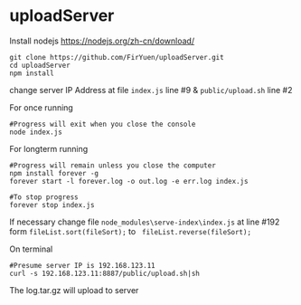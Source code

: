 # uploadServer
Install nodejs https://nodejs.org/zh-cn/download/
```shell
git clone https://github.com/FirYuen/uploadServer.git
cd uploadServer
npm install
```
change server IP Address at file `index.js` line #9 & `public/upload.sh`  line #2 

For once running
``` shell
#Progress will exit when you close the console
node index.js 
```
For longterm running
``` shell
#Progress will remain unless you close the computer
npm install forever -g
forever start -l forever.log -o out.log -e err.log index.js 

#To stop progress
forever stop index.js

```

If necessary
change file `node_modules\serve-index\index.js` at line #192
form `fileList.sort(fileSort);` to ` fileList.reverse(fileSort);`

On terminal
```shell
#Presume server IP is 192.168.123.11
curl -s 192.168.123.11:8887/public/upload.sh|sh
```
The log.tar.gz will upload to server
